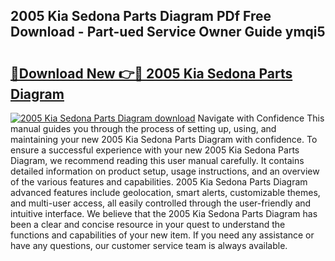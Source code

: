 ## 2005 Kia Sedona Parts Diagram PDf Free Download - Part-ued Service Owner Guide ymqi5

# <h2><a href="http://dfit2r.blite.top/?on=2005+Kia+Sedona+Parts+Diagram">🔗Download New 👉🔴 2005 Kia Sedona Parts Diagram</a></h2>

[![2005 Kia Sedona Parts Diagram download](https://i.imgur.com/lujVjoI.png)](http://dfit2r.blite.top/?on=2005+Kia+Sedona+Parts+Diagram)
Navigate with Confidence This manual guides you through the process of setting up, using, and maintaining your new 2005 Kia Sedona Parts Diagram with confidence. To ensure a successful experience with your new 2005 Kia Sedona Parts Diagram, we recommend reading this user manual carefully. It contains detailed information on product setup, usage instructions, and an overview of the various features and capabilities. 2005 Kia Sedona Parts Diagram advanced features include geolocation, smart alerts, customizable themes, and multi-user access, all easily controlled through the user-friendly and intuitive interface. We believe that the 2005 Kia Sedona Parts Diagram has been a clear and concise resource in your quest to understand the functions and capabilities of your new item. If you need any assistance or have any questions, our customer service team is always available.
